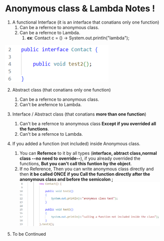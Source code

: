 
# Anonymous class & Lambda Notes !

1. A functional Interface (it is an interface that conatians only one function)
    1. Can be a refernce to anonymous class.
    2. Can be a refernce to Lambda.
       1. **ex**: Contact c = () -> System.out.println("lambda");

![Implementation of functional inteferace](./images/FunctionalInterfaceExample.png "Implementation of functional inteferace")

2. Abstract class (that conatians only one function)
    1. Can be a refernce to anonymous class.
    2. Can't be arefernce to Lambda.

3. Interface / Abstract class (that conatians **more than one function**)
    1. Can't be a refernce to anonymous class **Except if you overrided all the functions**.
    2. Can't be a refernce to Lambda.
       
4. If you added a function (not included) inside Anonymous class.
     1. You can **Refernce** to it by all types (**interface, abtract class,normal class --no need to override--**), if you already overrided the functions, **But you can't call this funtion by the object**.
     2. If no Reference, Then you can write anonymous class directly and then **it be called ONCE if you Call the function directly after the anonymous class and before the semicolon ;** 
![Add new function inside anonymous class](./images/AnonymousClassWithNewFunction.png "Add new function inside anonymous class")


5. To be Continued
